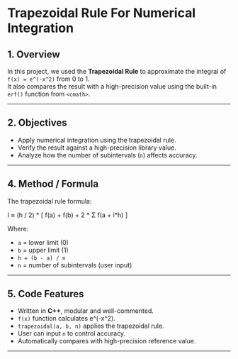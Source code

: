 # Trapezoidal Rule For Numerical Integration
## 1. Overview
In this project, we used the **Trapezoidal Rule** to approximate the integral of  
`f(x) = e^(-x^2)` from 0 to 1.  
It also compares the result with a high-precision value using the built-in `erf()` function from `<cmath>`.

---
## 2. Objectives
- Apply numerical integration using the trapezoidal rule.  
- Verify the result against a high-precision library value.  
- Analyze how the number of subintervals (`n`) affects accuracy.

---
## 4. Method / Formula
The trapezoidal rule formula:

I ≈ (h / 2) * [ f(a) + f(b) + 2 * Σ f(a + i*h) ]

Where:  
- `a` = lower limit (0)  
- `b` = upper limit (1)  
- `h = (b - a) / n`  
- `n` = number of subintervals (user input)

---
## 5. Code Features
- Written in **C++**, modular and well-commented.  
- `f(x)` function calculates e^(-x^2).  
- `trapezoidal(a, b, n)` applies the trapezoidal rule.  
- User can input `n` to control accuracy.  
- Automatically compares with high-precision reference value.

---
